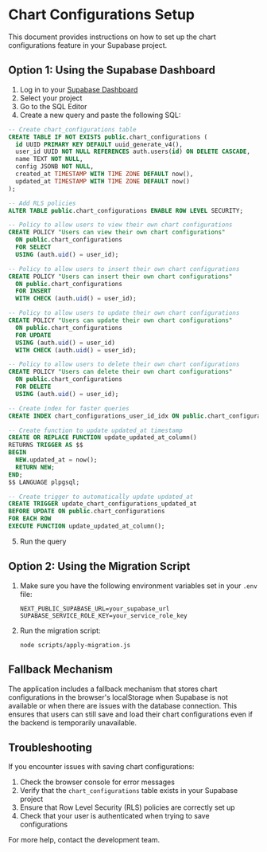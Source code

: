 # Chart Configurations Setup

This document provides instructions on how to set up the chart configurations feature in your Supabase project.

## Option 1: Using the Supabase Dashboard

1. Log in to your [Supabase Dashboard](https://app.supabase.io/)
2. Select your project
3. Go to the SQL Editor
4. Create a new query and paste the following SQL:

```sql
-- Create chart_configurations table
CREATE TABLE IF NOT EXISTS public.chart_configurations (
  id UUID PRIMARY KEY DEFAULT uuid_generate_v4(),
  user_id UUID NOT NULL REFERENCES auth.users(id) ON DELETE CASCADE,
  name TEXT NOT NULL,
  config JSONB NOT NULL,
  created_at TIMESTAMP WITH TIME ZONE DEFAULT now(),
  updated_at TIMESTAMP WITH TIME ZONE DEFAULT now()
);

-- Add RLS policies
ALTER TABLE public.chart_configurations ENABLE ROW LEVEL SECURITY;

-- Policy to allow users to view their own chart configurations
CREATE POLICY "Users can view their own chart configurations"
  ON public.chart_configurations
  FOR SELECT
  USING (auth.uid() = user_id);

-- Policy to allow users to insert their own chart configurations
CREATE POLICY "Users can insert their own chart configurations"
  ON public.chart_configurations
  FOR INSERT
  WITH CHECK (auth.uid() = user_id);

-- Policy to allow users to update their own chart configurations
CREATE POLICY "Users can update their own chart configurations"
  ON public.chart_configurations
  FOR UPDATE
  USING (auth.uid() = user_id)
  WITH CHECK (auth.uid() = user_id);

-- Policy to allow users to delete their own chart configurations
CREATE POLICY "Users can delete their own chart configurations"
  ON public.chart_configurations
  FOR DELETE
  USING (auth.uid() = user_id);

-- Create index for faster queries
CREATE INDEX chart_configurations_user_id_idx ON public.chart_configurations(user_id);

-- Create function to update updated_at timestamp
CREATE OR REPLACE FUNCTION update_updated_at_column()
RETURNS TRIGGER AS $$
BEGIN
  NEW.updated_at = now();
  RETURN NEW;
END;
$$ LANGUAGE plpgsql;

-- Create trigger to automatically update updated_at
CREATE TRIGGER update_chart_configurations_updated_at
BEFORE UPDATE ON public.chart_configurations
FOR EACH ROW
EXECUTE FUNCTION update_updated_at_column();
```

5. Run the query

## Option 2: Using the Migration Script

1. Make sure you have the following environment variables set in your `.env` file:
   ```
   NEXT_PUBLIC_SUPABASE_URL=your_supabase_url
   SUPABASE_SERVICE_ROLE_KEY=your_service_role_key
   ```

2. Run the migration script:
   ```
   node scripts/apply-migration.js
   ```

## Fallback Mechanism

The application includes a fallback mechanism that stores chart configurations in the browser's localStorage when Supabase is not available or when there are issues with the database connection. This ensures that users can still save and load their chart configurations even if the backend is temporarily unavailable.

## Troubleshooting

If you encounter issues with saving chart configurations:

1. Check the browser console for error messages
2. Verify that the `chart_configurations` table exists in your Supabase project
3. Ensure that Row Level Security (RLS) policies are correctly set up
4. Check that your user is authenticated when trying to save configurations

For more help, contact the development team. 